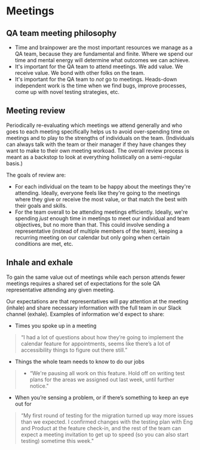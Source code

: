 # Meetings

## QA team meeting philosophy
- Time and brainpower are the most important resources we manage as a QA team, because they are fundamental and finite. Where we spend our time and mental energy will determine what outcomes we can achieve.
- It's important for the QA team to attend meetings. We add value. We receive value. We bond with other folks on the team.
- It's important for the QA team to *not* go to meetings. Heads-down independent work is the time when we find bugs, improve processes, come up with novel testing strategies, etc.

## Meeting review
Periodically re-evaluating which meetings we attend generally and who goes to each meeting specifically helps us to avoid over-spending time on meetings and to play to the strengths of individuals on the team. (Individuals can always talk with the team or their manager if they have changes they want to make to their own meeting workoad. The overall review process is meant as a backstop to look at everything holistically on a semi-regular basis.)

The goals of review are:
- For each individual on the team to be happy about the meetings they're attending. Ideally, everyone feels like they're going to the meetings where they give or receive the most value, or that match the best with their goals and skills.
- For the team overall to be attending meetings efficiently. Ideally, we're spending *just* enough time in meetings to meet our individual and team objectives, but no more than that. This could involve sending a representative (instead of multiple members of the team), keeping a recurring meeting on our calendar but only going when certain conditions are met, etc.

## Inhale and exhale
To gain the same value out of meetings while each person attends fewer meetings requires a shared set of expectations for the sole QA representative attending any given meeting.

Our expectations are that representatives will pay attention at the meeting (inhale) and share necessary information with the full team in our Slack channel (exhale). Examples of information we'd expect to share:
- Times you spoke up in a meeting
> “I had a lot of questions about how they’re going to implement the calendar feature for appointments, seems like there’s a lot of accessibility things to figure out there still.”
- Things the whole team needs to know to do our jobs
> - “We're pausing all work on this feature. Hold off on writing test plans for the areas we assigned out last week, until further notice." 
- When you’re sensing a problem, or if there’s something to keep an eye out for
> “My first round of testing for the migration turned up way more issues than we expected. I confirmed changes with the testing plan with Eng and Product at the feature check-in, and the rest of the team can expect a meeting invitation to get up to speed (so you can also start testing) sometime this week."
